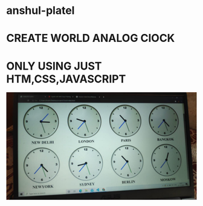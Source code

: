 # anshul-platel
# CREATE WORLD ANALOG ClOCK

# ONLY USING JUST HTM,CSS,JAVASCRIPT
![](images/ss.jpeg)
